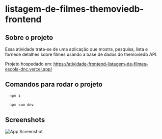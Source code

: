 # listagem-de-filmes-themoviedb-frontend

## Sobre o projeto
Essa atividade trata-se de uma aplicação que mostra, pesquisa, lista e fornece detalhes sobre filmes usando a base de dados do themoviedb API.

Projeto hospedado em: https://atividade-frontend-listagem-de-filmes-escola-dnc.vercel.app/

## Comandos para rodar o projeto

```bash
  npm i
```
```bash
  npm run dev
```

## Screenshots
![App Screenshot](/public/picture_01.png)
